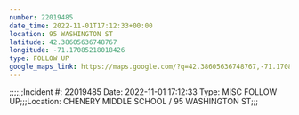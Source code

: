```yaml
---
number: 22019485
date_time: 2022-11-01T17:12:33+00:00
location: 95 WASHINGTON ST
latitude: 42.38605636748767
longitude: -71.17085218018426
type: FOLLOW UP
google_maps_link: https://maps.google.com/?q=42.38605636748767,-71.17085218018426
---
```


;;;;;;Incident #: 22019485  Date: 2022-11-01 17:12:33   Type: MISC FOLLOW UP;;;Location: CHENERY MIDDLE SCHOOL / 95 WASHINGTON ST;;;

